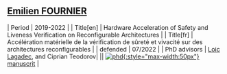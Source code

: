 ## [<i class="fa-brands fa-linkedin" aria-hidden="true"></i> Emilien FOURNIER](https://www.linkedin.com/in/emilien-fournier-phd-895833bb/)

| Period | 2019-2022 |
| Title[en] | Hardware Acceleration of Safety and Liveness Verification on Reconfigurable Architectures |
| Title[fr] | Accélération matérielle de la vérification de sûreté et vivacité sur des architectures reconfigurables |
| defended  | 07/2022 |
| PhD advisors | <u>Loic Lagadec</u>, and Ciprian Teodorov|
|| [![phd](http://www.obpcdl.org/images/thesis-logo.png){:style="max-width:50px"} manuscrit](https://theses.hal.science/tel-04109895) |

